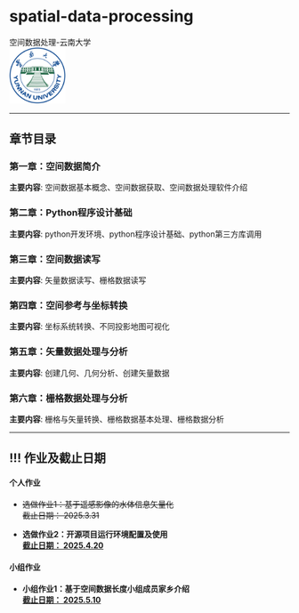 # spatial-data-processing
空间数据处理-云南大学   
<img src="figs/ynu_logo.png" width="20%" height="20%">     


---
## 章节目录
### 第一章：空间数据简介
**主要内容**: 空间数据基本概念、空间数据获取、空间数据处理软件介绍
### 第二章：Python程序设计基础
**主要内容**: python开发环境、python程序设计基础、python第三方库调用
### 第三章：空间数据读写
**主要内容**: 矢量数据读写、栅格数据读写
### 第四章：空间参考与坐标转换
**主要内容**: 坐标系统转换、不同投影地图可视化
### 第五章：矢量数据处理与分析
**主要内容**: 创建几何、几何分析、创建矢量数据
### 第六章：栅格数据处理与分析
**主要内容**: 栅格与矢量转换、栅格数据基本处理、栅格数据分析


---
## **!!! 作业及截止日期**  
#### 个人作业
- ~~选做作业1：基于遥感影像的水体信息矢量化    
截止日期： 2025.3.31~~    

- **选做作业2：开源项目运行环境配置及使用**    
**<u>截止日期： 2025.4.20</u>**     
#### 小组作业
- **小组作业1：基于空间数据长度小组成员家乡介绍**    
**<u>截止日期： 2025.5.10</u>**     

